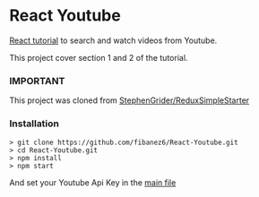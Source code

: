 # React Youtube

[React tutorial](https://www.udemy.com/react-redux/) to search and watch videos from Youtube.

This project cover section 1 and 2 of the tutorial.

### IMPORTANT

This project was cloned from [StephenGrider/ReduxSimpleStarter](https://github.com/StephenGrider/ReduxSimpleStarter)

### Installation
```
> git clone https://github.com/fibanez6/React-Youtube.git
> cd React-Youtube.git
> npm install
> npm start
```
And set your Youtube Api Key in the [main file](src/index.js#L9)
